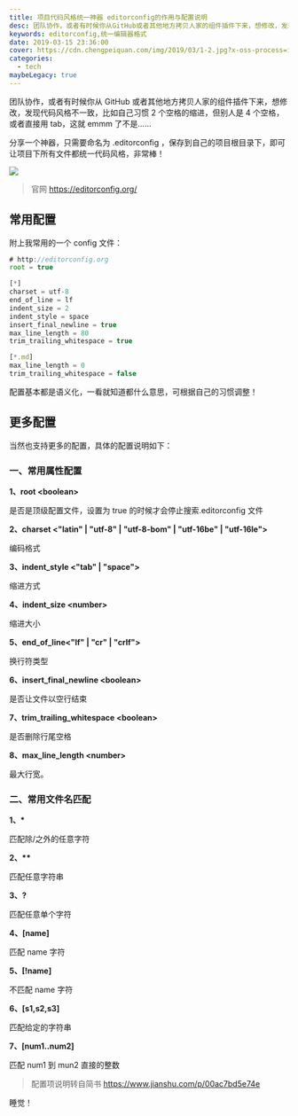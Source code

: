```yaml
---
title: 项目代码风格统一神器 editorconfig的作用与配置说明
desc: 团队协作，或者有时候你从GitHub或者其他地方拷贝人家的组件插件下来，想修改，发现代码风格不一致，比如自己习惯2个空格的缩进，但别人是4个空格，或者直接用tab，这就emmm了不是…
keywords: editorconfig,统一编辑器格式
date: 2019-03-15 23:36:00
cover: https://cdn.chengpeiquan.com/img/2019/03/1-2.jpg?x-oss-process=image/interlace,1
categories:
  - tech
maybeLegacy: true
---
```


团队协作，或者有时候你从 GitHub 或者其他地方拷贝人家的组件插件下来，想修改，发现代码风格不一致，比如自己习惯 2 个空格的缩进，但别人是 4 个空格，或者直接用 tab，这就 emmm 了不是……

分享一个神器，只需要命名为 .editorconfig ，保存到自己的项目根目录下，即可让项目下所有文件都统一代码风格，非常棒！

![](https://cdn.chengpeiquan.com/img/2019/03/2-2.jpg?x-oss-process=image/interlace,1)

> 官网 https://editorconfig.org/

## 常用配置

附上我常用的一个 config 文件：

```javascript
# http://editorconfig.org
root = true

[*]
charset = utf-8
end_of_line = lf
indent_size = 2
indent_style = space
insert_final_newline = true
max_line_length = 80
trim_trailing_whitespace = true

[*.md]
max_line_length = 0
trim_trailing_whitespace = false
```

配置基本都是语义化，一看就知道都什么意思，可根据自己的习惯调整！

## 更多配置

当然也支持更多的配置，具体的配置说明如下：

### 一、常用属性配置

**1、root \<boolean>**

是否是顶级配置文件，设置为 true 的时候才会停止搜索.editorconfig 文件

**2、charset <"latin" | "utf-8" | "utf-8-bom" | "utf-16be" | "utf-16le">**

编码格式

**3、indent_style <"tab" | "space">**

缩进方式

**4、indent_size \<number>**

缩进大小

**5、end_of_line<"lf" | "cr" | "crlf">**

换行符类型

**6、insert_final_newline \<boolean>**

是否让文件以空行结束

**7、trim_trailing_whitespace \<boolean>**

是否删除行尾空格

**8、max_line_length \<number>**

最大行宽。

### 二、常用文件名匹配

**1、\***

匹配除/之外的任意字符

**2、\*\***

匹配任意字符串

**3、?**

匹配任意单个字符

**4、[name]**

匹配 name 字符

**5、[!name]**

不匹配 name 字符

**6、[s1,s2,s3]**

匹配给定的字符串

**7、[num1..num2]**

匹配 num1 到 mun2 直接的整数

> 配置项说明转自简书 https://www.jianshu.com/p/00ac7bd5e74e

睡觉！
